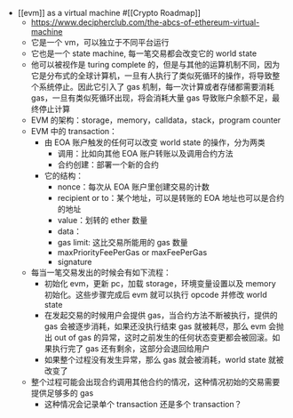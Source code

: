 - [[evm]] as a virtual machine #[[Crypto Roadmap]]
	- https://www.decipherclub.com/the-abcs-of-ethereum-virtual-machine
	- 它是一个 vm，可以独立于不同平台运行
	- 它也是一个 state machine, 每一笔交易都会改变它的 world state
	- 他可以被视作是 turing complete 的，但是与其他的运算机制不同，因为它是分布式的全球计算机，一旦有人执行了类似死循环的操作，将导致整个系统停止。因此它引入了 gas 机制，每一次计算或者存储都需要消耗 gas，一旦有类似死循环出现，将会消耗大量 gas 导致账户余额不足，最终停止计算
	- EVM 的架构：storage，memory，calldata，stack，program counter
	- EVM 中的 transaction：
		- 由 EOA 账户触发的任何可以改变 world state 的操作，分为两类
			- 调用：比如向其他 EOA 账户转账以及调用合约方法
			- 合约创建：部署一个新的合约
		- 它的结构：
			- nonce：每次从 EOA 账户里创建交易的计数
			- recipient or to：某个地址，可以是转账的 EOA 地址也可以是合约的地址
			- value：划转的 ether 数量
			- data：
			- gas limit: 这比交易所能用的 gas 数量
			- maxPriorityFeePerGas or maxFeePerGas
			- signature
	- 每当一笔交易发出的时候会有如下流程：
		- 初始化 evm，更新 pc，加载 storage，环境变量设置以及 memory 初始化。这些步骤完成后 evm 就可以执行 opcode 并修改 world state
		- 在发起交易的时候用户会提供 gas，当合约方法不断被执行，提供的 gas 会被逐步消耗，如果还没执行结束 gas 就被耗尽，那么 evm 会抛出 out of gas 的异常，这时之前发生的任何状态变更都会被回滚。如果执行完了 gas 还有剩余，这部分会退回给用户
		- 如果整个过程没有发生异常，那么 gas 就会被消耗，world state 就被改变了
	- 整个过程可能会出现合约调用其他合约的情况，这种情况初始的交易需要提供足够多的 gas
		- 这种情况会记录单个 transaction 还是多个 transaction？